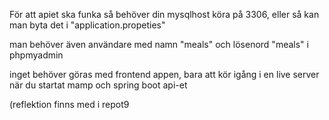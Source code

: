 För att apiet ska funka så behöver din mysqlhost köra på 3306, 
eller så kan man byta det i "application.propeties"

man behöver även användare med namn "meals" och lösenord "meals" i phpmyadmin

inget behöver göras med frontend appen, 
bara att kör igång i en live server när du startat mamp och spring boot api-et

(reflektion finns med i repot9
